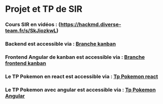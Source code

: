 # Projet et TP de  SIR

### Cours SIR en vidéos : (https://hackmd.diverse-team.fr/s/SkJiozkwL)


### Backend est accessible via : [Branche kanban](https://github.com/MarcTSIVANYO/SIR_TP/tree/kanban)



### Frontend Angular de kanban est accessible via : [Branche frontend kanban](https://github.com/MarcTSIVANYO/SIR_TP/tree/kanban-frontend)



### Le TP Pokemon en react est accessible via : [Tp Pokemon react](https://github.com/MarcTSIVANYO/SIR_TP/tree/pokemon-react)


### Le TP Pokemon avec angular est accessible via : [Tp Pokemon Angular](https://github.com/MarcTSIVANYO/SIR_TP/tree/TP_Pokemon_Angular)

